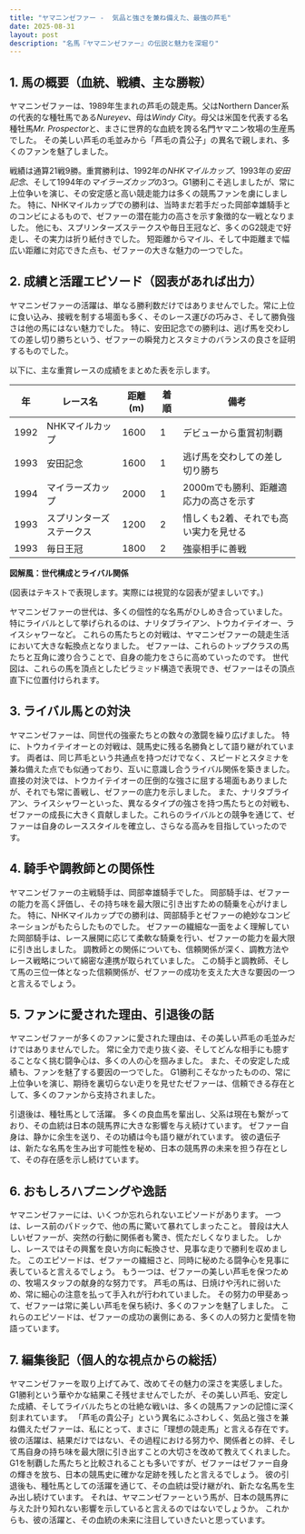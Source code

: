 ```yaml
---
title: "ヤマニンゼファー -  気品と強さを兼ね備えた、最強の芦毛"
date: 2025-08-31
layout: post
description: "名馬『ヤマニンゼファー』の伝説と魅力を深堀り"
---
```


## 1. 馬の概要（血統、戦績、主な勝鞍）

ヤマニンゼファーは、1989年生まれの芦毛の競走馬。父はNorthern Dancer系の代表的な種牡馬である*Nureyev*、母は*Windy City*。母父は米国を代表する名種牡馬*Mr. Prospector*と、まさに世界的な血統を誇る名門ヤマニン牧場の生産馬でした。  その美しい芦毛の毛並みから「芦毛の貴公子」の異名で親しまれ、多くのファンを魅了しました。

戦績は通算21戦9勝。重賞勝利は、1992年の*NHKマイルカップ*、1993年の*安田記念*、そして1994年の*マイラーズカップ*の3つ。G1勝利こそ逃しましたが、常に上位争いを演じ、その安定感と高い競走能力は多くの競馬ファンを虜にしました。  特に、NHKマイルカップでの勝利は、当時まだ若手だった岡部幸雄騎手とのコンビによるもので、ゼファーの潜在能力の高さを示す象徴的な一戦となりました。  他にも、スプリンターズステークスや毎日王冠など、多くのG2競走で好走し、その実力は折り紙付きでした。  短距離からマイル、そして中距離まで幅広い距離に対応できた点も、ゼファーの大きな魅力の一つでした。


## 2. 成績と活躍エピソード（図表があれば出力）

ヤマニンゼファーの活躍は、単なる勝利数だけではありませんでした。常に上位に食い込み、接戦を制する場面も多く、そのレース運びの巧みさ、そして勝負強さは他の馬にはない魅力でした。  特に、安田記念での勝利は、逃げ馬を交わしての差し切り勝ちという、ゼファーの瞬発力とスタミナのバランスの良さを証明するものでした。

以下に、主な重賞レースの成績をまとめた表を示します。

| 年 | レース名             | 距離(m) | 着順 | 備考                                     |
|---|----------------------|---------|------|------------------------------------------|
| 1992 | NHKマイルカップ       | 1600    | 1     | デビューから重賞初制覇                     |
| 1993 | 安田記念             | 1600    | 1     | 逃げ馬を交わしての差し切り勝ち             |
| 1994 | マイラーズカップ       | 2000    | 1     | 2000mでも勝利、距離適応力の高さを示す   |
| 1993 | スプリンターズステークス | 1200    | 2     | 惜しくも2着、それでも高い実力を見せる |
| 1993 | 毎日王冠             | 1800    | 2     | 強豪相手に善戦                           |


**図解風：世代構成とライバル関係**

(図表はテキストで表現します。実際には視覚的な図表が望ましいです。)

ヤマニンゼファーの世代は、多くの個性的な名馬がひしめき合っていました。  特にライバルとして挙げられるのは、ナリタブライアン、トウカイテイオー、ライスシャワーなど。  これらの馬たちとの対戦は、ヤマニンゼファーの競走生活において大きな転換点となりました。  ゼファーは、これらのトップクラスの馬たちと互角に渡り合うことで、自身の能力をさらに高めていったのです。  世代図は、これらの馬を頂点としたピラミッド構造で表現でき、ゼファーはその頂点直下に位置付けられます。


## 3. ライバル馬との対決

ヤマニンゼファーは、同世代の強豪たちとの数々の激闘を繰り広げました。  特に、トウカイテイオーとの対戦は、競馬史に残る名勝負として語り継がれています。  両者は、同じ芦毛という共通点を持つだけでなく、スピードとスタミナを兼ね備えた点でも似通っており、互いに意識し合うライバル関係を築きました。  直接の対決では、トウカイテイオーの圧倒的な強さに屈する場面もありましたが、それでも常に善戦し、ゼファーの底力を示しました。  また、ナリタブライアン、ライスシャワーといった、異なるタイプの強さを持つ馬たちとの対戦も、ゼファーの成長に大きく貢献しました。これらのライバルとの競争を通じて、ゼファーは自身のレーススタイルを確立し、さらなる高みを目指していったのです。


## 4. 騎手や調教師との関係性

ヤマニンゼファーの主戦騎手は、岡部幸雄騎手でした。  岡部騎手は、ゼファーの能力を高く評価し、その持ち味を最大限に引き出すための騎乗を心がけました。  特に、NHKマイルカップでの勝利は、岡部騎手とゼファーの絶妙なコンビネーションがもたらしたものでした。  ゼファーの繊細な一面をよく理解していた岡部騎手は、レース展開に応じて柔軟な騎乗を行い、ゼファーの能力を最大限に引き出しました。  調教師との関係についても、信頼関係が深く、調教方法やレース戦略について綿密な連携が取られていました。  この騎手と調教師、そして馬の三位一体となった信頼関係が、ゼファーの成功を支えた大きな要因の一つと言えるでしょう。


## 5. ファンに愛された理由、引退後の話

ヤマニンゼファーが多くのファンに愛された理由は、その美しい芦毛の毛並みだけではありませんでした。  常に全力で走り抜く姿、そしてどんな相手にも臆することなく挑む闘争心は、多くの人の心を掴みました。  また、その安定した成績も、ファンを魅了する要因の一つでした。  G1勝利こそなかったものの、常に上位争いを演じ、期待を裏切らない走りを見せたゼファーは、信頼できる存在として、多くのファンから支持されました。

引退後は、種牡馬として活躍。  多くの良血馬を輩出し、父系は現在も繋がっており、その血統は日本の競馬界に大きな影響を与え続けています。  ゼファー自身は、静かに余生を送り、その功績は今も語り継がれています。  彼の遺伝子は、新たな名馬を生み出す可能性を秘め、日本の競馬界の未来を担う存在として、その存在感を示し続けています。


## 6. おもしろハプニングや逸話

ヤマニンゼファーには、いくつか忘れられないエピソードがあります。  一つは、レース前のパドックで、他の馬に驚いて暴れてしまったこと。  普段は大人しいゼファーが、突然の行動に関係者も驚き、慌ただしくなりました。  しかし、レースではその興奮を良い方向に転換させ、見事な走りで勝利を収めました。  このエピソードは、ゼファーの繊細さと、同時に秘めたる闘争心を見事に表していると言えるでしょう。  もう一つは、ゼファーの美しい芦毛を保つための、牧場スタッフの献身的な努力です。  芦毛の馬は、日焼けや汚れに弱いため、常に細心の注意を払って手入れが行われていました。  その努力の甲斐あって、ゼファーは常に美しい芦毛を保ち続け、多くのファンを魅了しました。  これらのエピソードは、ゼファーの成功の裏側にある、多くの人の努力と愛情を物語っています。


## 7. 編集後記（個人的な視点からの総括）

ヤマニンゼファーを取り上げてみて、改めてその魅力の深さを実感しました。G1勝利という華やかな結果こそ残せませんでしたが、その美しい芦毛、安定した成績、そしてライバルたちとの壮絶な戦いは、多くの競馬ファンの記憶に深く刻まれています。  「芦毛の貴公子」という異名にふさわしく、気品と強さを兼ね備えたゼファーは、私にとって、まさに「理想の競走馬」と言える存在です。  彼の活躍は、結果だけではない、その過程における努力や、関係者との絆、そして馬自身の持ち味を最大限に引き出すことの大切さを改めて教えてくれました。  G1を制覇した馬たちと比較されることも多いですが、ゼファーはゼファー自身の輝きを放ち、日本の競馬史に確かな足跡を残したと言えるでしょう。  彼の引退後も、種牡馬としての活躍を通じて、その血統は受け継がれ、新たな名馬を生み出し続けています。  それは、ヤマニンゼファーという馬が、日本の競馬界に与えた計り知れない影響を示していると言えるのではないでしょうか。  これからも、彼の活躍と、その血統の未来に注目していきたいと思っています。

